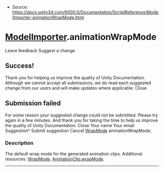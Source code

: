 * Source: https://docs.unity3d.com/6000.0/Documentation/ScriptReference/ModelImporter-animationWrapMode.html

#  [ModelImporter](https://docs.unity3d.com/6000.0/Documentation/ScriptReference/ModelImporter.html).animationWrapMode
Leave feedback
Suggest a change
## Success!
Thank you for helping us improve the quality of Unity Documentation. Although we cannot accept all submissions, we do read each suggested change from our users and will make updates where applicable.
Close
## Submission failed
For some reason your suggested change could not be submitted. Please <a>try again</a> in a few minutes. And thank you for taking the time to help us improve the quality of Unity Documentation.
Close
Your name Your email Suggestion* Submit suggestion
Cancel
[WrapMode](https://docs.unity3d.com/6000.0/Documentation/ScriptReference/WrapMode.html) animationWrapMode; 
### Description
The default wrap mode for the generated animation clips.
Additional resources: [WrapMode](https://docs.unity3d.com/6000.0/Documentation/ScriptReference/WrapMode.html), [AnimationClip.wrapMode](https://docs.unity3d.com/6000.0/Documentation/ScriptReference/AnimationClip-wrapMode.html).
* * *
